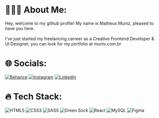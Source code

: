 # 👨🏻‍💻 About Me:
Hey, welcome to my github profile! My name is Matheus Muniz, pleased to have you here.<br><br>I've just started my freelancing carreer as a Creative Frontend Developer & UI Designer, you can look for my portfolio at muniv.com.br


# 🌐 Socials:
[![Behance](https://img.shields.io/badge/Behance-1769ff?logo=behance&logoColor=white)](https://behance.net/matheusmuniz16) [![Instagram](https://img.shields.io/badge/Instagram-%23E4405F.svg?logo=Instagram&logoColor=white)](https://instagram.com/i.am.matheus.muniz) [![LinkedIn](https://img.shields.io/badge/LinkedIn-%230077B5.svg?logo=linkedin&logoColor=white)](https://linkedin.com/in/matheus-muniz) 

# 🔥 Tech Stack:
![HTML5](https://img.shields.io/badge/html5-%23E34F26.svg?style=flat&logo=html5&logoColor=white) ![CSS3](https://img.shields.io/badge/css3-%231572B6.svg?style=flat&logo=css3&logoColor=white) ![SASS](https://img.shields.io/badge/SASS-hotpink.svg?style=flat&logo=SASS&logoColor=white) ![Green Sock](https://img.shields.io/badge/green%20sock-88CE02?style=flat&logo=greensock&logoColor=white) ![React](https://img.shields.io/badge/react-%2320232a.svg?style=flat&logo=react&logoColor=%2361DAFB) ![MySQL](https://img.shields.io/badge/mysql-%2300f.svg?style=flat&logo=mysql&logoColor=white) 	![Figma](https://img.shields.io/badge/figma-%23F24E1E.svg?style=flat&logo=figma&logoColor=white)
